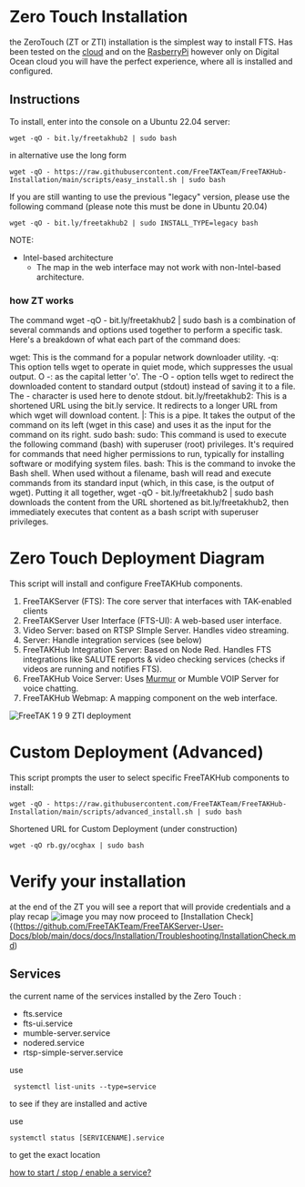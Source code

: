 # Zero Touch Installation
the ZeroTouch (ZT or ZTI) installation is the simplest way to install FTS. 
Has been tested on the [cloud](https://freetakteam.github.io/FreeTAKServer-User-Docs/Installation/Cloud/0_ConfigureMachine/) and on the [RasberryPi](https://freetakteam.github.io/FreeTAKServer-User-Docs/Installation/RaspberryPie/Installation/) however only on Digital Ocean cloud you will have the perfect experience, where all is installed and configured. 

## Instructions
To install, enter into the console on a Ubuntu 22.04 server:
```console
wget -qO - bit.ly/freetakhub2 | sudo bash
```
in alternative use the long form
```console
wget -qO - https://raw.githubusercontent.com/FreeTAKTeam/FreeTAKHub-Installation/main/scripts/easy_install.sh | sudo bash
```
If you are still wanting to use the previous "legacy" version, please use the following command (please note this must be done in Ubuntu 20.04)

```console
wget -qO - bit.ly/freetakhub2 | sudo INSTALL_TYPE=legacy bash
```

NOTE:
* Intel-based architecture
  * The map in the web interface may not work with non-Intel-based architecture.

### how ZT works
The command wget -qO - bit.ly/freetakhub2 | sudo bash is a combination of several commands and options used together to perform a specific task. Here's a breakdown of what each part of the command does:

wget: This is the command for a popular network downloader utility.
-q: This option tells wget to operate in quiet mode, which suppresses the usual output.
O -: as the capital letter 'o'. The -O - option tells wget to redirect the downloaded content to standard output (stdout) instead of saving it to a file. The - character is used here to denote stdout.
bit.ly/freetakhub2: This is a shortened URL using the bit.ly service. It redirects to a longer URL from which wget will download content.
|: This is a pipe. It takes the output of the command on its left (wget in this case) and uses it as the input for the command on its right.
sudo bash:
sudo: This command is used to execute the following command (bash) with superuser (root) privileges. It's required for commands that need higher permissions to run, typically for installing software or modifying system files.
bash: This is the command to invoke the Bash shell. When used without a filename, bash will read and execute commands from its standard input (which, in this case, is the output of wget).
Putting it all together, wget -qO - bit.ly/freetakhub2 | sudo bash downloads the content from the URL shortened as bit.ly/freetakhub2, then immediately executes that content as a bash script with superuser privileges.


# Zero Touch Deployment Diagram
This script will install and configure FreeTAKHub components.

1. FreeTAKServer (FTS): The core server that interfaces with TAK-enabled clients
1. FreeTAKServer User Interface (FTS-UI): A web-based user interface.
1. Video Server:  based on RTSP SImple Server. Handles video streaming.
3.  Server:  Handle integration services (see below)
4. FreeTAKHub Integration Server: Based on Node Red. Handles FTS integrations like SALUTE reports & video checking services (checks if videos are running and notifies FTS).
5. FreeTAKHub Voice Server: Uses [Murmur](https://github.com/mumble-voip/mumble) or Mumble VOIP Server for voice chatting.
6. FreeTAKHub Webmap: A mapping component on the web interface.



![FreeTAK 1 9 9 ZTI deployment](https://user-images.githubusercontent.com/60719165/207360218-a7b7a619-4cb0-4234-b7bb-9f74910019f6.png)


# Custom Deployment (Advanced)

This script prompts the user to select specific FreeTAKHub components to install:

```console
wget -qO - https://raw.githubusercontent.com/FreeTAKTeam/FreeTAKHub-Installation/main/scripts/advanced_install.sh | sudo bash
```

Shortened URL for Custom Deployment (under construction)

```console
wget -qO rb.gy/ocghax | sudo bash
```
# Verify your installation
at the end of the ZT you will see a report that will provide credentials and a play recap
![image](https://github.com/FreeTAKTeam/FreeTAKServer-User-Docs/assets/60719165/47afb1a2-76db-44d0-becb-b66708f80289)
you may now proceed to  [Installation Check]{(https://github.com/FreeTAKTeam/FreeTAKServer-User-Docs/blob/main/docs/docs/Installation/Troubleshooting/InstallationCheck.md)
## Services
the current name of the services installed by the Zero Touch :

* fts.service
* fts-ui.service
* mumble-server.service
* nodered.service
* rtsp-simple-server.service


use 
```
 systemctl list-units --type=service
```
to see if they are installed and active

use
```
systemctl status [SERVICENAME].service
```
to get the exact location

 [how to start / stop / enable  a service?](https://freetakteam.github.io/FreeTAKServer-User-Docs/Installation/Linux/Service/)


